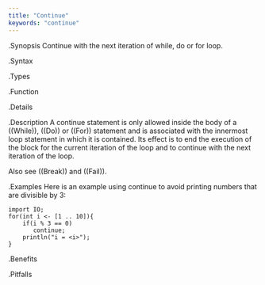 ```yaml
---
title: "Continue"
keywords: "continue"
---
```


.Synopsis
Continue with the next iteration of while, do or for loop.

.Syntax

.Types

.Function

.Details

.Description
A continue statement is only allowed inside the body of a ((While)), ((Do)) or ((For)) statement
and is associated with the innermost loop statement in which it is contained.
Its effect is to end the execution of the block for the current iteration of the loop
and to continue with the next iteration of the loop.

Also see ((Break)) and ((Fail)).

.Examples
Here is an example using continue to avoid printing numbers that are divisible by 3:
```rascal-shell
import IO;
for(int i <- [1 .. 10]){
    if(i % 3 == 0)
       continue;
    println("i = <i>");
}
```

.Benefits

.Pitfalls

